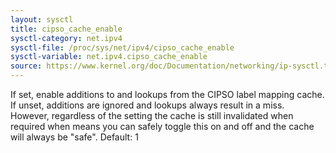 ```yaml
---
layout: sysctl
title: cipso_cache_enable
sysctl-category: net.ipv4
sysctl-file: /proc/sys/net/ipv4/cipso_cache_enable
sysctl-variable: net.ipv4.cipso_cache_enable
source: https://www.kernel.org/doc/Documentation/networking/ip-sysctl.txt
---
```

If set, enable additions to and lookups from the CIPSO label mapping
cache.  If unset, additions are ignored and lookups always result in a
miss.  However, regardless of the setting the cache is still
invalidated when required when means you can safely toggle this on and
off and the cache will always be "safe".
Default: 1

